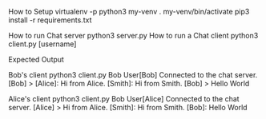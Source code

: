 How to Setup
virtualenv -p python3 my-venv
. my-venv/bin/activate
pip3 install -r requirements.txt



How to run Chat server
python3 server.py
How to run a Chat client
python3 client.py [username]

Expected Output

Bob's client
python3 client.py Bob
User[Bob] Connected to the chat server.
[Bob] > 
[Alice]: Hi from Alice.
[Smith]: Hi from Smith.
[Bob] > Hello World


Alice's client
python3 client.py Bob
User[Alice] Connected to the chat server. 
[Alice] > Hi from Alice.
[Smith]: Hi from Smith.
[Bob]: Hello World
